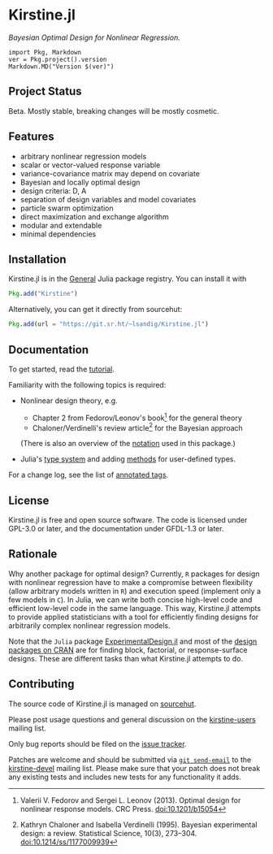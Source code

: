 # Kirstine.jl

*Bayesian Optimal Design for Nonlinear Regression.*

```@eval
import Pkg, Markdown
ver = Pkg.project().version
Markdown.MD("Version $(ver)")
```

## Project Status

Beta.
Mostly stable, breaking changes will be mostly cosmetic.

## Features

  - arbitrary nonlinear regression models
  - scalar or vector-valued response variable
  - variance-covariance matrix may depend on covariate
  - Bayesian and locally optimal design
  - design criteria: D, A
  - separation of design variables and model covariates
  - particle swarm optimization
  - direct maximization and exchange algorithm
  - modular and extendable
  - minimal dependencies

## Installation

Kirstine.jl is in the [General](https://github.com/JuliaRegistries/General) Julia package registry.
You can install it with

```julia
Pkg.add("Kirstine")
```

Alternatively,
you can get it directly from sourcehut:

```julia
Pkg.add(url = "https://git.sr.ht/~lsandig/Kirstine.jl")
```

## Documentation

To get started, read the [tutorial](tutorial.md).

Familiarity with the following topics is required:

  - Nonlinear design theory, e.g.
    
      + Chapter 2 from Fedorov/Leonov's book[^FL13] for the general theory
      + Chaloner/Verdinelli's review article[^CV95] for the Bayesian approach
    
    (There is also an overview of the [notation](math.md) used in this package.)

  - Julia's [type system](https://docs.julialang.org/en/v1/manual/types/)
    and adding [methods](https://docs.julialang.org/en/v1/manual/methods/)
    for user-defined types.

For a change log,
see the list of [annotated tags](https://git.sr.ht/%7Elsandig/Kirstine.jl/refs).

## License

Kirstine.jl is free and open source software.
The code is licensed under GPL-3.0 or later,
and the documentation under GFDL-1.3 or later.

## Rationale

Why another package for optimal design?
Currently, `R` packages for design with nonlinear regression have to make a compromise between flexibility
(allow arbitrary models written in `R`)
and execution speed
(implement only a few models in `C`).
In Julia, we can write both concise high-level code and efficient low-level code in the same language.
This way,
Kirstine.jl attempts to provide applied statisticians with a tool
for efficiently finding designs for arbitrarily complex nonlinear regression models.

Note that the `Julia` package [ExperimentalDesign.jl](https://github.com/phrb/ExperimentalDesign.jl)
and most of the [design packages on CRAN](https://cran.r-project.org/view=ExperimentalDesign)
are for finding block, factorial, or response-surface designs.
These are different tasks than what Kirstine.jl attempts to do.

## Contributing

The source code of Kirstine.jl is managed on [sourcehut](https://sr.ht/%7Elsandig/Kirstine.jl/).

Please post usage questions and general discussion on the [kirstine-users](https://lists.sr.ht/%7Elsandig/kirstine-users) mailing list.

Only bug reports should be filed on the [issue tracker](https://todo.sr.ht/%7Elsandig/Kirstine.jl/).

Patches are welcome and should be submitted via [`git send-email`](https://git-send-email.io)
to the [kirstine-devel](https://lists.sr.ht/%7Elsandig/kirstine-devel) mailing list.
Please make sure that your patch does not break any existing tests
and includes new tests for any functionality it adds.

[^FL13]: Valerii V. Fedorov and Sergei L. Leonov (2013). Optimal design for nonlinear response models. CRC Press. [doi:10.1201/b15054](https://dx.doi.org/10.1201/b15054)
[^CV95]: Kathryn Chaloner and Isabella Verdinelli (1995). Bayesian experimental design: a review. Statistical Science, 10(3), 273–304. [doi:10.1214/ss/1177009939](http://dx.doi.org/10.1214/ss/1177009939)
